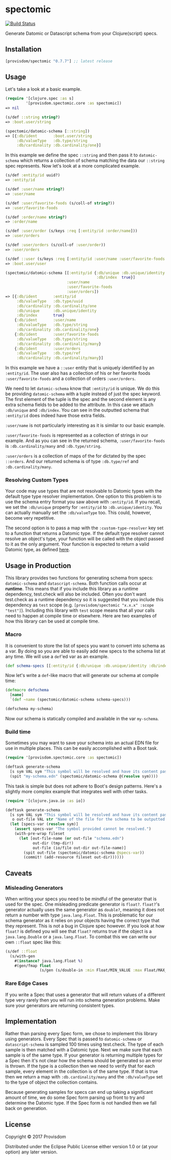 # spectomic
[![Build Status](https://travis-ci.org/Provisdom/spectomic.svg?branch=master)](https://travis-ci.org/Provisdom/spectomic)

Generate Datomic or Datascript schema from your Clojure(script) specs.

## Installation

[](dependency)
```clojure
[provisdom/spectomic "0.7.7"] ;; latest release
```
[](/dependency)

## Usage

Let's take a look at a basic example.

```clojure
(require '[clojure.spec :as s]
         '[provisdom.spectomic.core :as spectomic])
=> nil

(s/def ::string string?)
=> :boot.user/string

(spectomic/datomic-schema [::string])
=> [{:db/ident       :boot.user/string
     :db/valueType   :db.type/string
     :db/cardinality :db.cardinality/one}]
```

In this example we define the spec `::string` and then pass it to `datomic-schema`
which returns a collection of schema matching the data our `::string` spec 
represents. Now let's look at a more complicated example.

```clojure
(s/def :entity/id uuid?)
=> :entity/id

(s/def :user/name string?)
=> :user/name

(s/def :user/favorite-foods (s/coll-of string?))
=> :user/favorite-foods

(s/def :order/name string?)
=> :order/name

(s/def :user/order (s/keys :req [:entity/id :order/name]))
=> :user/orders

(s/def :user/orders (s/coll-of :user/order))
=> :user/orders

(s/def ::user (s/keys :req [:entity/id :user/name :user/favorite-foods :user/orders]))
=> :boot.user/user

(spectomic/datomic-schema [[:entity/id {:db/unique :db.unique/identity
                                        :db/index  true}]
                           :user/name
                           :user/favorite-foods
                           :user/orders])
=> [{:db/ident       :entity/id
     :db/valueType   :db.type/uuid
     :db/cardinality :db.cardinality/one
     :db/unique      :db.unique/identity
     :db/index       true}
    {:db/ident       :user/name
     :db/valueType   :db.type/string
     :db/cardinality :db.cardinality/one}
    {:db/ident       :user/favorite-foods
     :db/valueType   :db.type/string
     :db/cardinality :db.cardinality/many}
    {:db/ident       :user/orders
     :db/valueType   :db.type/ref
     :db/cardinality :db.cardinality/many}]
```

In this example we have a `::user` entity that is uniquely identified by an 
`:entity/id`. The user also has a collection of his or her favorite foods 
`:user/favorite-foods` and a collection of orders `:user/orders`. 

We need to let `datomic-schema` know that `:entity/id` is unique. We do this be 
providing `datomic-schema` with a tuple instead of just the spec keyword. The 
first element of the tuple is the spec and the second element is any extra schema 
fields to be added to the attribute. In this case we attach `:db/unique` and 
`:db/index`. You can see in the outputted schema that `:entity/id` does indeed 
have those extra fields.

`:user/name` is not particularly interesting as it is similar to our basic example.

`:user/favorite-foods` is represented as a collection of strings in our example. 
And as you can see in the returned schema, `:user/favorite-foods` is 
`:db.cardinality/many` and `:db.type/string`.

`:user/orders` is a collection of maps of the for dictated by the spec `::orders`. 
And our returned schema is of type `:db.type/ref` and `:db.cardinality/many`.

### Resolving Custom Types
Your code may use types that are not resolvable to Datomic types with the default 
type type resolver implementation. One option to this problem is to use the schema 
entry format you saw above with `:entity/id`. If you recall, we set the `:db/unique` 
property for `:entity/id` to `:db.unique/identity`. You can actually manually set 
the `:db/valueType` too. This could, however, become very repetitive. 

The second option is to pass a map with the `:custom-type-resolver` key set to a 
function that returns a Datomic type. If the default type resolver cannot resolve 
an object's type, your function will be called with the object passed to it as 
the only argument. Your function is expected to return a valid Datomic type, as 
defined [here](http://docs.datomic.com/schema.html#required-schema-attributes).

## Usage in Production

This library provides two functions for generating schema from specs: `datomic-schema` 
and `datascript-schema`. Both function calls occur at **runtime**. This means 
that if you include this library as a runtime dependency, test.check will also be 
included. Often you don't want test.check as a runtime dependency so it is suggested 
that you include this dependency as `test` scope 
(e.g. `[provisdom/spectomic "x.x.x" :scope "test"]`). Including this library with 
`test` scope means that all your calls need to happen at compile time or elsewhere. 
Here are two examples of how this library can be used at compile time.

### Macro

It is convenient to store the list of specs you want to convert into schema as a 
var. By doing so you are able to easily add new specs to the schema list at any 
time. We will use a `def`'ed var as an example. 

```clojure
(def schema-specs [[:entity/id {:db/unique :db.unique/identity :db/index true}] :user/name :user/favorite-foods])
```

Now let's write a `def`-like macro that will generate our schema at compile time:

```clojure
(defmacro defschema
  [name]
  `(def ~name (spectomic/datomic-schema schema-specs)))

(defschema my-schema)
```

Now our schema is statically compiled and available in the var `my-schema`.

### Build time

Sometimes you may want to save your schema into an actual EDN file for use in 
multiple places. This can be easily accomplished with a Boot task.

```clojure
(require '[provisdom.spectomic.core :as spectomic])

(deftask generate-schema
  [s sym VAL sym "This symbol will be resolved and have its content passed to `datomic-schema`."]
  (spit "my-schema.edn" (spectomic/datomic-schema @(resolve sym))))
```

This task is simple but does not adhere to Boot's design patterns. Here's a 
slightly more complex example that integrates well with other tasks.

```clojure
(require '[clojure.java.io :as io])

(deftask generate-schema
  [s sym VAL sym "This symbol will be resolved and have its content passed to `datomic-schema`."
   o out-file VAL str "Name of the file for the schema to be outputted to. Defaults to schema.edn"]
  (let [specs-var (resolve sym)]
    (assert specs-var "The symbol provided cannot be resolved.")
    (with-pre-wrap fileset
      (let [out-file-name (or out-file "schema.edn")
            out-dir (tmp-dir!)
            out-file (io/file out-dir out-file-name)]
        (spit out-file (spectomic/datomic-schema @specs-var))
        (commit! (add-resource fileset out-dir))))))
```

## Caveats

### Misleading Generators

When writing your specs you need to be mindful of the generator that is used for 
the spec. One misleading predicate generator is `float?`. `float?`'s generator 
actually uses the same generator as `double?`, meaning it does not return a number 
with type `java.lang.Float`. This is problematic for our schema generator as it 
relies on your objects having the correct type that they represent. This is not 
a bug in Clojure spec however. If you look at how `float?` is defined you will 
see that `float?` returns true if the object is a `java.lang.Double` or a 
`java.lang.Float`. To combat this we can write our own `::float` spec like this:

```clojure
(s/def ::float
  (s/with-gen
    #(instance? java.lang.Float %)
    #(gen/fmap float
               (s/gen (s/double-in :min Float/MIN_VALUE :max Float/MAX_VALUE :infinite? false :NaN? false)))))
```

### Rare Edge Cases

If you write a Spec that uses a generator that will return values of a different 
type very rarely then you will run into schema generation problems. Make sure 
your generators are returning consistent types.

## Implementation

Rather than parsing every Spec form, we chose to implement this library using 
generators. Every Spec that is passed to `datomic-schema` or `datascript-schema` 
is sampled 100 times using test.check. The type of each sample is then matched 
with a Datomic type. Next we make sure that each sample is of the same type. If 
your generator is returning multiple types for a Spec then it's not clear how the 
schema should be generated so an error is thrown. If the type is a collection 
then we need to verify that for each sample, every element in the collection is 
of the same type. If that is true then we return a map with `:db.cardinality/many`
and the `:db/valueType` set to the type of object the collection contains. 

Because generating samples for specs can end up taking a significant amount of 
time, we do some Spec form parsing up front to try and determine the Datomic
type. If the Spec form is not handled then we fall back on generation.

## License

Copyright © 2017 Provisdom

Distributed under the Eclipse Public License either version 1.0 or (at
your option) any later version.
